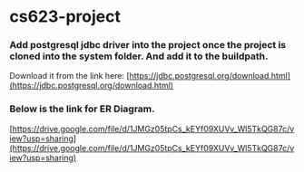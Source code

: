 # cs623-project

### Add postgresql jdbc driver into the project once the project is cloned into the system folder. And add it to the buildpath.

Download it from the link here: [https://jdbc.postgresql.org/download.html](https://jdbc.postgresql.org/download.html)

### Below is the link for ER Diagram.

[https://drive.google.com/file/d/1JMGz05tpCs_kEYf09XUVv_Wl5TkQG87c/view?usp=sharing](https://drive.google.com/file/d/1JMGz05tpCs_kEYf09XUVv_Wl5TkQG87c/view?usp=sharing)


